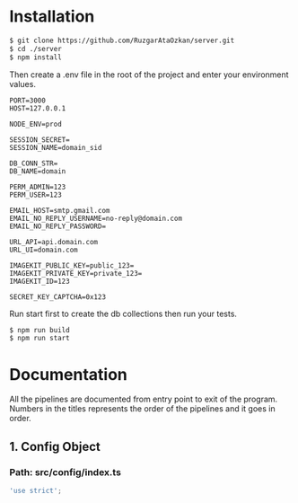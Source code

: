 # Installation

```bash
$ git clone https://github.com/RuzgarAtaOzkan/server.git
$ cd ./server
$ npm install
```

Then create a .env file in the root of the project and enter your environment values.

```.env
PORT=3000
HOST=127.0.0.1

NODE_ENV=prod

SESSION_SECRET=
SESSION_NAME=domain_sid

DB_CONN_STR=
DB_NAME=domain

PERM_ADMIN=123
PERM_USER=123

EMAIL_HOST=smtp.gmail.com
EMAIL_NO_REPLY_USERNAME=no-reply@domain.com
EMAIL_NO_REPLY_PASSWORD=

URL_API=api.domain.com
URL_UI=domain.com

IMAGEKIT_PUBLIC_KEY=public_123=
IMAGEKIT_PRIVATE_KEY=private_123=
IMAGEKIT_ID=123

SECRET_KEY_CAPTCHA=0x123

```

Run start first to create the db collections then run your tests.

```bash
$ npm run build
$ npm run start
```

# Documentation

All the pipelines are documented from entry point to exit of the program.
Numbers in the titles represents the order of the pipelines and it goes in order.

## 1. Config Object

### Path: src/config/index.ts

```javascript
'use strict';
```
